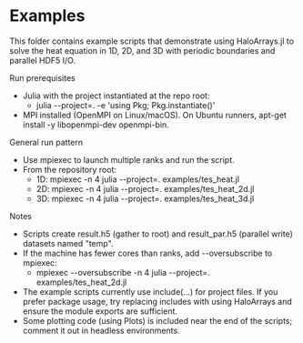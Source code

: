 # Examples

This folder contains example scripts that demonstrate using HaloArrays.jl to solve the heat equation in 1D, 2D, and 3D with periodic boundaries and parallel HDF5 I/O.

Run prerequisites
- Julia with the project instantiated at the repo root:
  - julia --project=. -e 'using Pkg; Pkg.instantiate()'
- MPI installed (OpenMPI on Linux/macOS). On Ubuntu runners, apt-get install -y libopenmpi-dev openmpi-bin.

General run pattern
- Use mpiexec to launch multiple ranks and run the script.
- From the repository root:
  - 1D: mpiexec -n 4 julia --project=. examples/tes_heat.jl
  - 2D: mpiexec -n 4 julia --project=. examples/tes_heat_2d.jl
  - 3D: mpiexec -n 4 julia --project=. examples/tes_heat_3d.jl

Notes
- Scripts create result.h5 (gather to root) and result_par.h5 (parallel write) datasets named "temp".
- If the machine has fewer cores than ranks, add --oversubscribe to mpiexec:
  - mpiexec --oversubscribe -n 4 julia --project=. examples/tes_heat_2d.jl
- The example scripts currently use include(...) for project files. If you prefer package usage, try replacing includes with using HaloArrays and ensure the module exports are sufficient.
- Some plotting code (using Plots) is included near the end of the scripts; comment it out in headless environments.
